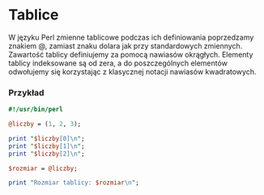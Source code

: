 # Tablice

W języku Perl zmienne tablicowe podczas ich definiowania poprzedzamy znakiem @, zamiast znaku dolara jak przy standardowych zmiennych.
Zawartość tablicy definiujemy za pomocą nawiasów okrągłych.
Elementy tablicy indeksowane są od zera, a do poszczególnych elementów odwołujemy się korzystając z klasycznej notacji nawiasów kwadratowych.

### Przykład

```perl
#!/usr/bin/perl

@liczby = (1, 2, 3);

print "$liczby[0]\n";
print "$liczby[1]\n";
print "$liczby[2]\n";

$rozmiar = @liczby;

print "Rozmiar tablicy: $rozmiar\n";
```